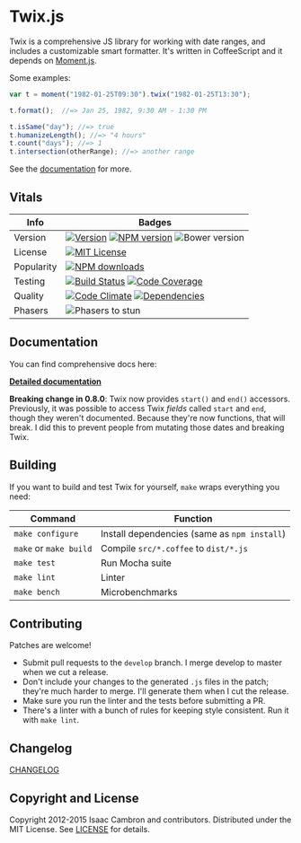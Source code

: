 # Twix.js

Twix is a comprehensive JS library for working with date ranges, and includes a customizable smart formatter. It's written in CoffeeScript and it depends on [Moment.js](http://momentjs.com/).

Some examples:

```js
var t = moment("1982-01-25T09:30").twix("1982-01-25T13:30");

t.format();  //=> Jan 25, 1982, 9:30 AM - 1:30 PM

t.isSame("day"); //=> true
t.humanizeLength(); //=> "4 hours"
t.count("days"); //=> 1
t.intersection(otherRange); //=> another range
```

See the [documentation][documentation-url] for more.

## Vitals

Info          | Badges
------------- | -------------
Version       | [![Version][release-version-image]][release-url] [![NPM version][npm-version-image]][npm-url] ![Bower version][bower-version-image]
License       | [![MIT License][license-image]][license]
Popularity    | [![NPM downloads][npm-downloads-image]][npm-url]
Testing       | [![Build Status][travis-image]][travis-url] [![Code Coverage][coveralls-image]][coveralls-url]
Quality       | [![Code Climate][code-climate-img]][code-climate-url] [![Dependencies][gemnasium-image]][gemnasium-url]
Phasers       | ![Phasers to stun][phasers-image]|

## Documentation

You can find comprehensive docs here:

**[Detailed documentation][documentation-url]**

**Breaking change in 0.8.0**: Twix now provides `start()` and `end()` accessors. Previously, it was possible to access Twix *fields* called `start` and `end`, though they weren't documented. Because they're now functions, that will break. I did this to prevent people from mutating those dates and breaking Twix.

## Building

If you want to build and test Twix for yourself, `make` wraps everything you need:

Command                | Function
-----------------------|---------
`make configure`       | Install dependencies (same as `npm install`)
`make` or `make build` | Compile `src/*.coffee` to `dist/*.js`
`make test`            | Run Mocha suite
`make lint`            | Linter
`make bench`           | Microbenchmarks

## Contributing

Patches are welcome!

 * Submit pull requests to the `develop` branch. I merge develop to master when we cut a release.
 * Don't include your changes to the generated `.js` files in the patch; they're much harder to merge. I'll generate them when I cut the release.
 * Make sure you run the linter and the tests before submitting a PR.
 * There's a linter with a bunch of rules for keeping style consistent. Run it with `make lint`.

## Changelog

[CHANGELOG][]

## Copyright and License

Copyright 2012-2015 Isaac Cambron and contributors. Distributed under the MIT License. See [LICENSE][] for details.

[documentation-url]: http://icambron.github.io/twix.js/docs.html

[license-image]: http://img.shields.io/badge/license-MIT-blue.svg?style=flat-square
[license]: LICENSE.md

[changelog]: CHANGELOG.md

[release-url]: https://github.com/icambron/twix.js/releases/latest
[release-version-image]: https://img.shields.io/github/release/icambron/twix.js.svg?style=flat-square
[npm-url]: https://npmjs.org/package/twix
[npm-version-image]: http://img.shields.io/npm/v/twix.svg?style=flat-square
[bower-version-image]: https://img.shields.io/bower/v/twix.svg?style=flat-square

[npm-downloads-image]: http://img.shields.io/npm/dm/twix.svg?style=flat-square

[travis-url]: http://travis-ci.org/icambron/twix.js
[travis-image]: http://img.shields.io/travis/icambron/twix.js/develop.svg?style=flat-square

[coveralls-url]: https://coveralls.io/github/icambron/twix.js
[coveralls-image]: https://img.shields.io/coveralls/icambron/twix.js/develop.svg?style=flat-square

[code-climate-img]: https://img.shields.io/codeclimate/github/icambron/twix.js.svg?style=flat-square
[code-climate-url]: https://codeclimate.com/github/icambron/twix.js

[gemnasium-url]: https://gemnasium.com/icambron/twix.js
[gemnasium-image]: https://img.shields.io/gemnasium/icambron/twix.js.svg?style=flat-square

[phasers-image]: https://img.shields.io/badge/phasers-stun-brightgreen.svg?style=flat-square

